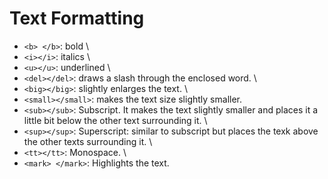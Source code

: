 # Text Formatting

- `<b> </b>`: bold \
- `<i></i>`: italics \
- `<u></u>`: underlined \
- `<del></del>`: draws a slash through the enclosed word. \ 
- `<big></big>`: slightly enlarges the text. \
- `<small></small>`: makes the text size slightly smaller.
- `<sub></sub>`: Subscript. It makes the text slightly smaller and places it a little bit below the other text surrounding it. \
- `<sup></sup>`: Superscript: similar to subscript but places the texk above the other texts surrounding it. \
- `<tt></tt>`: Monospace. \
- `<mark> </mark>`: Highlights the text.